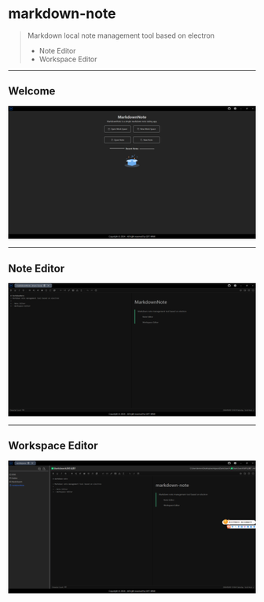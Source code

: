 # markdown-note

> Markdown local note management tool based on electron
>
> - Note Editor
> - Workspace Editor

---

## Welcome

![Welcome](./doc/screenshots/Welcome.png)

---

## Note Editor

![Note Editor](./doc/screenshots/NoteEditor.png)

---

## Workspace Editor

![Workspace Editor](./doc/screenshots/WorkspaceEditor.png)
